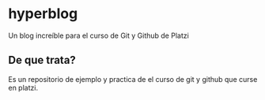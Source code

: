 # hyperblog
Un blog increíble para el curso de Git y Github de Platzi

## De que trata?
Es un repositorio de ejemplo y practica de el curso de git y github que curse en platzi.